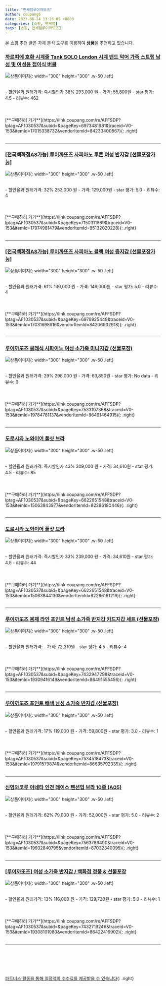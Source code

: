 ```yaml
---
title: "면세점루이까또즈"
author: coupang6
date: 2023-06-24 13:26:05 +0800
categories: [쇼핑, 면세점]
tags: [쇼핑, 면세점루이까또즈]
---
```


본 쇼핑 추천 글은 자체 분석 도구를 이용하여 [**상품**](https://link.coupang.com/a/bao1ui)을 추천하고 있습니다.

### [까르띠에 호환 시계줄 Tank SOLO London 시계 밴드 악어 가죽 스트랩 남성 및 여성용 접이식 버클](https://link.coupang.com/re/AFFSDP?lptag=AF1030537&subid=&pageKey=6973481981&traceid=V0-153&itemId=17015338732&vendorItemId=84233400867)

![상품이미지](https://thumbnail7.coupangcdn.com/thumbnails/remote/230x230ex/image/vendor_inventory/8aea/a2d36954c8cee3d647c5d0cfaa8ff40e790ef52360cd93f3ffb21fe28153.jpg){: width="300" height="300" .w-50 .left}


<br>
- 할인율과 원래가격: 즉시할인가 38%  293,000   원
- 가격: 55,800원
- star 평가: 4.5
- 리뷰수: 462
<br>
<br>
<br>
<br>
[**구매하러 가기**](https://link.coupang.com/re/AFFSDP?lptag=AF1030537&subid=&pageKey=6973481981&traceid=V0-153&itemId=17015338732&vendorItemId=84233400867){: .right}
<br>
<br>

---

### [[전국백화점AS가능] 루이까또즈 사피아노 투톤 여성 반지갑 [선물포장가능]](https://link.coupang.com/re/AFFSDP?lptag=AF1030537&subid=&pageKey=7150311869&traceid=V0-153&itemId=17974981479&vendorItemId=85132020228)

![상품이미지](https://thumbnail7.coupangcdn.com/thumbnails/remote/230x230ex/image/vendor_inventory/58f5/2ed0e1d0bcd6eb5ac64816bda63b061934bd2794dec6630bcbe1ca406784.jpeg){: width="300" height="300" .w-50 .left}


<br>
- 할인율과 원래가격: 32%  253,000   원
- 가격: 129,000원
- star 평가: 5.0
- 리뷰수: 4
<br>
<br>
<br>
<br>
[**구매하러 가기**](https://link.coupang.com/re/AFFSDP?lptag=AF1030537&subid=&pageKey=7150311869&traceid=V0-153&itemId=17974981479&vendorItemId=85132020228){: .right}
<br>
<br>

---

### [[전국백화점AS가능] 루이까또즈 사피아노 블랙 여성 중지갑 [선물포장가능]](https://link.coupang.com/re/AFFSDP?lptag=AF1030537&subid=&pageKey=6976925449&traceid=V0-153&itemId=17031698616&vendorItemId=84206932918)

![상품이미지](https://thumbnail6.coupangcdn.com/thumbnails/remote/230x230ex/image/vendor_inventory/e773/cba74ce12ff495612474150379f0a69c81a399e65f1aa167475e11f3c9bf.png){: width="300" height="300" .w-50 .left}


<br>
- 할인율과 원래가격: 61%  130,000   원
- 가격: 149,000원
- star 평가: 5.0
- 리뷰수: 4
<br>
<br>
<br>
<br>
[**구매하러 가기**](https://link.coupang.com/re/AFFSDP?lptag=AF1030537&subid=&pageKey=6976925449&traceid=V0-153&itemId=17031698616&vendorItemId=84206932918){: .right}
<br>
<br>

---

### [루이까또즈 클래식 사파이노 여성 소가죽 미니지갑 (선물포장)](https://link.coupang.com/re/AFFSDP?lptag=AF1030537&subid=&pageKey=7533107368&traceid=V0-153&itemId=19784781137&vendorItemId=86491464915)

![상품이미지](https://thumbnail8.coupangcdn.com/thumbnails/remote/230x230ex/image/vendor_inventory/fb49/f4c9e143df84d8c9a2f2ca6ec799ab86aaef2d41050ec24b4f2ac4006dee.png){: width="300" height="300" .w-50 .left}


<br>
- 할인율과 원래가격: 29%  298,000   원
- 가격: 63,850원
- star 평가: No data
- 리뷰수: 0
<br>
<br>
<br>
<br>
[**구매하러 가기**](https://link.coupang.com/re/AFFSDP?lptag=AF1030537&subid=&pageKey=7533107368&traceid=V0-153&itemId=19784781137&vendorItemId=86491464915){: .right}
<br>
<br>

---

### [도로시와 노와이어 풀샷 브라](https://link.coupang.com/re/AFFSDP?lptag=AF1030537&subid=&pageKey=6622651548&traceid=V0-153&itemId=15063843977&vendorItemId=82286180446)

![상품이미지](https://thumbnail6.coupangcdn.com/thumbnails/remote/230x230ex/image/retail/images/6851790914862013-949e54b9-8503-46cc-bf78-a1f853428ed0.jpg){: width="300" height="300" .w-50 .left}


<br>
- 할인율과 원래가격: 즉시할인가 43%  309,000   원
- 가격: 34,610원
- star 평가: 4.5
- 리뷰수: 85
<br>
<br>
<br>
<br>
[**구매하러 가기**](https://link.coupang.com/re/AFFSDP?lptag=AF1030537&subid=&pageKey=6622651548&traceid=V0-153&itemId=15063843977&vendorItemId=82286180446){: .right}
<br>
<br>

---

### [도로시와 노와이어 풀샷 브라](https://link.coupang.com/re/AFFSDP?lptag=AF1030537&subid=&pageKey=6622651548&traceid=V0-153&itemId=15063844130&vendorItemId=82286181219)

![상품이미지](https://thumbnail8.coupangcdn.com/thumbnails/remote/230x230ex/image/retail/images/7810743355414062-b9bcf0a0-782f-4a49-8559-8190f4547281.jpg){: width="300" height="300" .w-50 .left}


<br>
- 할인율과 원래가격: 즉시할인가 33%  239,000   원
- 가격: 34,610원
- star 평가: 4.5
- 리뷰수: 44
<br>
<br>
<br>
<br>
[**구매하러 가기**](https://link.coupang.com/re/AFFSDP?lptag=AF1030537&subid=&pageKey=6622651548&traceid=V0-153&itemId=15063844130&vendorItemId=82286181219){: .right}
<br>
<br>

---

### [루이까또즈 봉제 라인 포인트 남성 소가죽 반지갑 카드지갑 세트 (선물포장)](https://link.coupang.com/re/AFFSDP?lptag=AF1030537&subid=&pageKey=7432947298&traceid=V0-153&itemId=19309416149&vendorItemId=86491555456)

![상품이미지](https://thumbnail7.coupangcdn.com/thumbnails/remote/230x230ex/image/vendor_inventory/944b/d5cb74ce78f4abf0e3ac25816366ebe9054af2340684f9b05824ffededcf.png){: width="300" height="300" .w-50 .left}


<br>
- 할인율과 원래가격: 
- 가격: 72,310원
- star 평가: 4.5
- 리뷰수: 4
<br>
<br>
<br>
<br>
[**구매하러 가기**](https://link.coupang.com/re/AFFSDP?lptag=AF1030537&subid=&pageKey=7432947298&traceid=V0-153&itemId=19309416149&vendorItemId=86491555456){: .right}
<br>
<br>

---

### [루이까또즈 포인트 배색 남성 소가죽 반지갑 (선물포장)](https://link.coupang.com/re/AFFSDP?lptag=AF1030537&subid=&pageKey=7534518473&traceid=V0-153&itemId=19791579874&vendorItemId=86635792339)

![상품이미지](https://thumbnail10.coupangcdn.com/thumbnails/remote/230x230ex/image/vendor_inventory/fd61/8fdbf655daf32fef3b2edb80c0a8bd9395902f22b791e1e32fe5570f52e6.png){: width="300" height="300" .w-50 .left}


<br>
- 할인율과 원래가격: 17%  119,000   원
- 가격: 59,800원
- star 평가: 3.0
- 리뷰수: 1
<br>
<br>
<br>
<br>
[**구매하러 가기**](https://link.coupang.com/re/AFFSDP?lptag=AF1030537&subid=&pageKey=7534518473&traceid=V0-153&itemId=19791579874&vendorItemId=86635792339){: .right}
<br>
<br>

---

### [신영와코루 아네타 인견 레이스 텐션업 브라 10종 (A05)](https://link.coupang.com/re/AFFSDP?lptag=AF1030537&subid=&pageKey=7563786490&traceid=V0-153&itemId=19932840795&vendorItemId=87032340095)

![상품이미지](https://thumbnail10.coupangcdn.com/thumbnails/remote/230x230ex/image/vendor_inventory/9222/9c6f3a01c684a9536ac8d23b7606801d4d9210f5ecafcaeee4b7ca79a544.jpg){: width="300" height="300" .w-50 .left}


<br>
- 할인율과 원래가격: 62%  79,000   원
- 가격: 52,000원
- star 평가: 5.0
- 리뷰수: 2
<br>
<br>
<br>
<br>
[**구매하러 가기**](https://link.coupang.com/re/AFFSDP?lptag=AF1030537&subid=&pageKey=7563786490&traceid=V0-153&itemId=19932840795&vendorItemId=87032340095){: .right}
<br>
<br>

---

### [[루이까또즈] 여성 소가죽 반지갑 / 백화점 정품 & 선물포장](https://link.coupang.com/re/AFFSDP?lptag=AF1030537&subid=&pageKey=7432719246&traceid=V0-153&itemId=19308101980&vendorItemId=86422416902)

![상품이미지](https://thumbnail7.coupangcdn.com/thumbnails/remote/230x230ex/image/vendor_inventory/f201/7f962ed037411359f3ada382375216f83d41fa9c84c4a8bacc46258c7860.png){: width="300" height="300" .w-50 .left}


<br>
- 할인율과 원래가격: 13%  116,000   원
- 가격: 129,720원
- star 평가: 5.0
- 리뷰수: 1
<br>
<br>
<br>
<br>
[**구매하러 가기**](https://link.coupang.com/re/AFFSDP?lptag=AF1030537&subid=&pageKey=7432719246&traceid=V0-153&itemId=19308101980&vendorItemId=86422416902){: .right}
<br>
<br>

---
<br><br><br><br><br> [파트너스 활동을 통해 일정액의 수수료를 제공받을 수 있습니다](https://link.coupang.com/a/bao1ui){: .right}